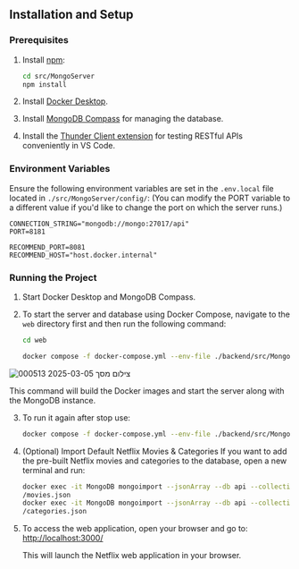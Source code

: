 ## Installation and Setup

### Prerequisites

1. Install [npm](https://www.npmjs.com/):
   ```bash
   cd src/MongoServer
   npm install
   ```

2. Install [Docker Desktop](https://www.docker.com/products/docker-desktop/).
3. Install [MongoDB Compass](https://www.mongodb.com/products/compass) for managing the database.
4. Install the [Thunder Client extension](https://www.thunderclient.com/) for testing RESTful APIs conveniently in VS Code.

### Environment Variables

Ensure the following environment variables are set in the `.env.local` file located in `./src/MongoServer/config/`:
(You can modify the PORT variable to a different value if you'd like to change the port on which the server runs.)
```env
CONNECTION_STRING="mongodb://mongo:27017/api"
PORT=8181

RECOMMEND_PORT=8081
RECOMMEND_HOST="host.docker.internal"
```

### Running the Project

1. Start Docker Desktop and MongoDB Compass.

2. To start the server and database using Docker Compose, navigate to the `web` directory first and then run the following command:

   ```sh
   cd web
   ```
   ```bash
   docker compose -f docker-compose.yml --env-file ./backend/src/MongoServer/config/.env.local up --build
   ```
![צילום מסך 2025-03-05 000513](https://github.com/user-attachments/assets/698c88b9-2503-4fb7-a944-0faf04888727)

   This command will build the Docker images and start the server along with the MongoDB instance.

3. To run it again after stop use:
   ```bash
   docker compose -f docker-compose.yml --env-file ./backend/src/MongoServer/config/.env.local up
   ```

4. (Optional) Import Default Netflix Movies & Categories
   If you want to add the pre-built Netflix movies and categories to the database, open a new 
   terminal and run:
      ```bash
      docker exec -it MongoDB mongoimport --jsonArray --db api --collection movies --file       
      /movies.json
      docker exec -it MongoDB mongoimport --jsonArray --db api --collection categories --file 
      /categories.json
      ```
5. To access the web application, open your browser and go to:  
   [http://localhost:3000/](http://localhost:3000/)

   This will launch the Netflix web application in your browser.

